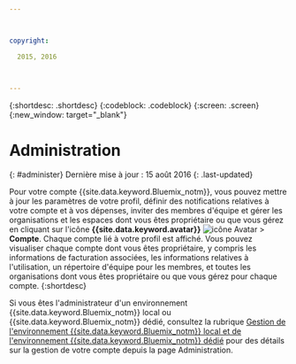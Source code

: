 ```yaml
---



copyright:

  2015, 2016



---
```


{:shortdesc: .shortdesc}
{:codeblock: .codeblock}
{:screen: .screen}
{:new_window: target="_blank"}


# Administration
{: #administer}
Dernière mise à jour : 15 août 2016
{: .last-updated}

Pour votre compte {{site.data.keyword.Bluemix_notm}}, vous pouvez mettre à jour les paramètres de votre profil, définir des notifications
relatives à votre compte et à vos dépenses, inviter des membres d'équipe et gérer les organisations et les espaces dont vous êtes propriétaire ou que vous gérez en cliquant
sur l'icône **{{site.data.keyword.avatar}}** ![icône Avatar](../icons/i-avatar-icon.svg) &gt; **Compte**. Chaque compte lié à votre profil est affiché. Vous pouvez visualiser chaque compte dont vous êtes propriétaire, y compris
les informations de facturation associées, les informations relatives à l'utilisation, un répertoire d'équipe pour les membres, et toutes les
organisations dont vous êtes propriétaire ou que vous gérez pour chaque compte.
{:shortdesc}

Si vous êtes l'administrateur d'un environnement {{site.data.keyword.Bluemix_notm}} local ou {{site.data.keyword.Bluemix_notm}} dédié, consultez la rubrique [Gestion
de l'environnement {{site.data.keyword.Bluemix_notm}} local et de l'environnement {{site.data.keyword.Bluemix_notm}} dédié](index.html#mng)
pour des détails sur la gestion de votre compte depuis la page Administration.

